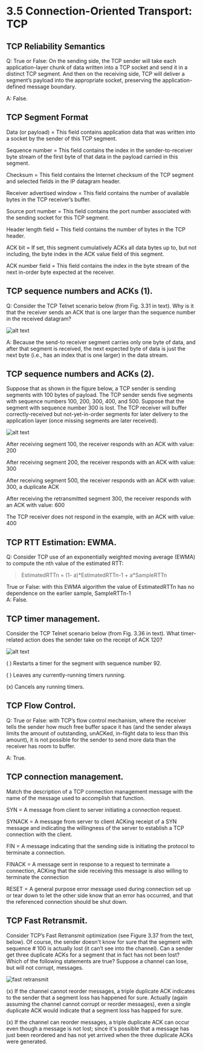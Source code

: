 # 3.5 Connection-Oriented Transport: TCP
## TCP Reliability Semantics

 Q: True or False:  On the sending side, the TCP sender will take each application-layer chunk of data written into a TCP socket and send it in a distinct TCP segment. And then on the receiving side, TCP will deliver a segment’s payload into the appropriate socket, preserving the application-defined message boundary.

A: False.

## TCP Segment Format
Data (or payload) = This field contains application data that was written into a socket by the sender of this TCP segment.

Sequence number = This field contains the index in the sender-to-receiver byte stream of the first byte of that data in the payload carried in this segment.

Checksum = This field contains the Internet checksum of the TCP segment and selected fields in the IP datagram header.

Receiver advertised window = This field contains the number of available bytes in the TCP receiver’s buffer.

Source port number = This field contains the port number associated with the sending socket for this TCP segment.

Header length field = This field contains the number of bytes in the TCP header.

ACK bit = If set, this segment cumulatively ACKs all data bytes up to, but not including, the byte index in the ACK value field of this segment.

ACK number field = This field contains the index in the byte stream of the next in-order byte expected at the receiver.

## TCP sequence numbers and ACKs (1).
Q: Consider the TCP Telnet scenario below (from Fig. 3.31 in text). Why is it that the receiver sends an ACK that is one larger than the sequence number in the received datagram?

![alt text](3-5-seq-nos-and-acks-1.png)

A: Because the send-to receiver segment carries only one byte of data, and after that segment is received, the next expected byte of data is just the next byte (i.e., has an index that is one larger) in the data stream.

## TCP sequence numbers and ACKs (2).
Suppose that as shown in the figure below, a TCP sender is sending segments with 100 bytes of payload.  The TCP sender sends five segments with sequence numbers 100, 200, 300, 400, and 500.  Suppose that the segment with sequence number 300 is lost.  The TCP receiver will buffer correctly-received but not-yet-in-order segments for later delivery to the application layer (once missing segments are later received). 

![alt text](3-5-packet-loss.png)

After receiving segment 100, the receiver responds with an ACK with value: 200

After receiving segment 200, the receiver responds with an ACK with value: 300

After receiving segment 500, the receiver responds with an ACK with value: 300, a duplicate ACK

After receiving the retransmitted segment 300, the receiver responds with an ACK with value: 600

The TCP receiver does not respond in the example, with an ACK with value: 400

## TCP RTT Estimation: EWMA.
Q: Consider TCP use of an exponentially weighted moving average (EWMA) to compute the nth value of the estimated RTT:

> EstimatedRTTn = (1- a)\*EstimatedRTTn-1 + a\*SampleRTTn

True or False: with this EWMA algorithm the value of EstimatedRTTn  has no dependence on the earlier sample, SampleRTTn-1  
A: False.

## TCP timer management.
Consider the TCP Telnet scenario below (from Fig. 3.36 in text). What timer-related action does the sender take on the receipt of ACK 120?

![alt text](3-5-lost-ack.png)

( ) Restarts a timer for the segment with sequence number 92.

( ) Leaves any currently-running timers running.

(x) Cancels any running timers.

## TCP Flow Control.
Q: True or False:  with TCP’s flow control mechanism, where the receiver tells the sender how much free buffer space it has (and the sender always limits the amount of outstanding, unACKed, in-flight data to less than this amount), it is not possible for the sender to send more data than the receiver has room to buffer.

A: True.

## TCP connection management.
Match the description of a TCP connection management message with the name of the message used to accomplish that function.

SYN = A message from client to server initiating a connection request.

SYNACK = A message from server to client ACKing receipt of a SYN message and indicating the willingness of the server to establish a TCP connection with the client.

FIN = A message indicating that the sending side is initiating the protocol to terminate a connection.

FINACK = A message sent in response to a request to terminate a connection, ACKing that the side receiving this message is also willing to terminate the connection

RESET = A general purpose error message used during connection set up or tear down to let the other side know that an error has occurred, and that the referenced connection should be shut down.

## TCP Fast Retransmit.
Consider TCP’s Fast Retransmit optimization (see Figure 3.37 from the text, below).  Of course, the sender doesn't know for sure that the segment with sequence # 100 is actually lost (it can’t see into the channel). Can a sender get three duplicate ACKs for a segment that in fact has not been lost? Which of the following statements are true?  Suppose a channel can lose, but will not corrupt, messages.

![fast retransmit](3-5-fast-retransmit.png)

(x) If the channel cannot reorder messages, a triple duplicate ACK indicates to the sender that a segment loss has happened for sure. Actually (again assuming the channel cannot corrupt or reorder messages), even a single duplicate ACK would indicate that a segment loss has happed for sure.

(x) If the channel can reorder messages, a triple duplicate ACK can occur even though a message is not lost; since it's possible that a message has just been reordered and has not yet arrived when the three duplicate ACKs were generated.
